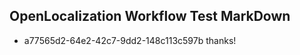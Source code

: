 ## OpenLocalization Workflow Test MarkDown
* a77565d2-64e2-42c7-9dd2-148c113c597b thanks!

<!--HONumber=Jul16_HO3-->


